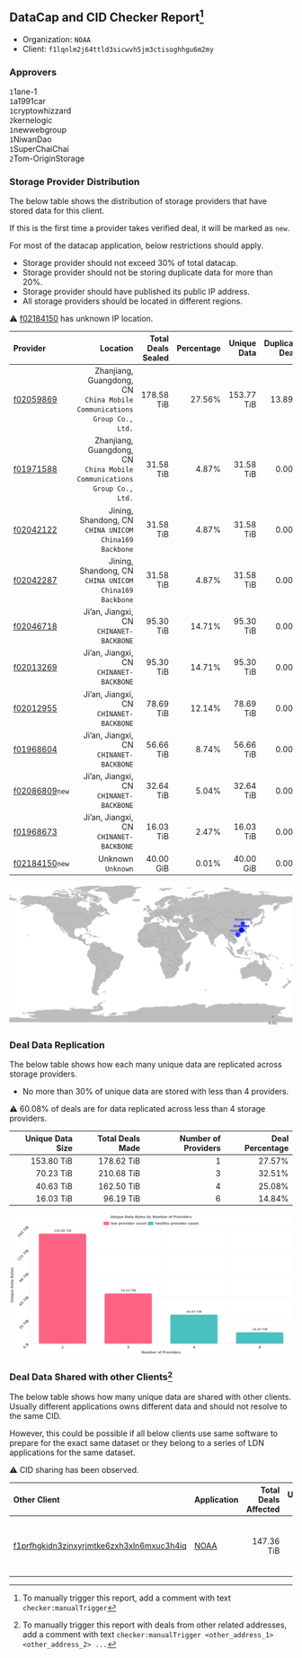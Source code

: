 ## DataCap and CID Checker Report[^1]
 - Organization: `NOAA`
 - Client: `f1lqnlm2j64ttld3sicwvh5jm3ctisoghhgu6m2my`
### Approvers
`1`1ane-1<br/>`1`a1991car<br/>`1`cryptowhizzard<br/>`2`kernelogic<br/>`1`newwebgroup<br/>`1`NiwanDao<br/>`1`SuperChaiChai<br/>`2`Tom-OriginStorage

### Storage Provider Distribution
The below table shows the distribution of storage providers that have stored data for this client.

If this is the first time a provider takes verified deal, it will be marked as `new`.

For most of the datacap application, below restrictions should apply.
 - Storage provider should not exceed 30% of total datacap.
 - Storage provider should not be storing duplicate data for more than 20%.
 - Storage provider should have published its public IP address.
 - All storage providers should be located in different regions.

⚠️ [f02184150](https://filfox.info/en/address/f02184150) has unknown IP location.

| Provider                                                    |                                                                   Location | Total Deals Sealed | Percentage | Unique Data | Duplicate Deals |
| :---------------------------------------------------------- | -------------------------------------------------------------------------: | -----------------: | ---------: | ----------: | --------------: |
| [f02059869](https://filfox.info/en/address/f02059869)       | Zhanjiang, Guangdong, CN<br/>`China Mobile Communications Group Co., Ltd.` |         178.58 TiB |     27.56% |  153.77 TiB |          13.89% |
| [f01971588](https://filfox.info/en/address/f01971588)       | Zhanjiang, Guangdong, CN<br/>`China Mobile Communications Group Co., Ltd.` |          31.58 TiB |      4.87% |   31.58 TiB |           0.00% |
| [f02042122](https://filfox.info/en/address/f02042122)       |                  Jining, Shandong, CN<br/>`CHINA UNICOM China169 Backbone` |          31.58 TiB |      4.87% |   31.58 TiB |           0.00% |
| [f02042287](https://filfox.info/en/address/f02042287)       |                  Jining, Shandong, CN<br/>`CHINA UNICOM China169 Backbone` |          31.58 TiB |      4.87% |   31.58 TiB |           0.00% |
| [f02046718](https://filfox.info/en/address/f02046718)       |                                 Ji’an, Jiangxi, CN<br/>`CHINANET-BACKBONE` |          95.30 TiB |     14.71% |   95.30 TiB |           0.00% |
| [f02013269](https://filfox.info/en/address/f02013269)       |                                 Ji’an, Jiangxi, CN<br/>`CHINANET-BACKBONE` |          95.30 TiB |     14.71% |   95.30 TiB |           0.00% |
| [f02012955](https://filfox.info/en/address/f02012955)       |                                 Ji’an, Jiangxi, CN<br/>`CHINANET-BACKBONE` |          78.69 TiB |     12.14% |   78.69 TiB |           0.00% |
| [f01968604](https://filfox.info/en/address/f01968604)       |                                 Ji’an, Jiangxi, CN<br/>`CHINANET-BACKBONE` |          56.66 TiB |      8.74% |   56.66 TiB |           0.00% |
| [f02086809](https://filfox.info/en/address/f02086809)`new`  |                                 Ji’an, Jiangxi, CN<br/>`CHINANET-BACKBONE` |          32.64 TiB |      5.04% |   32.64 TiB |           0.00% |
| [f01968673](https://filfox.info/en/address/f01968673)       |                                 Ji’an, Jiangxi, CN<br/>`CHINANET-BACKBONE` |          16.03 TiB |      2.47% |   16.03 TiB |           0.00% |
| [f02184150](https://filfox.info/en/address/f02184150)`new`  |                                                      Unknown<br/>`Unknown` |          40.00 GiB |      0.01% |   40.00 GiB |           0.00% |

<img src="https://raw.githubusercontent.com/data-preservation-programs/filplus-checker-assets/main/filecoin-project/filecoin-plus-large-datasets/issues/1728/1686277845749.png"/>

### Deal Data Replication
The below table shows how each many unique data are replicated across storage providers.

- No more than 30% of unique data are stored with less than 4 providers.

⚠️ 60.08% of deals are for data replicated across less than 4 storage providers.

| Unique Data Size | Total Deals Made | Number of Providers | Deal Percentage |
| ---------------: | ---------------: | ------------------: | --------------: |
|       153.80 TiB |       178.62 TiB |                   1 |          27.57% |
|        70.23 TiB |       210.68 TiB |                   3 |          32.51% |
|        40.63 TiB |       162.50 TiB |                   4 |          25.08% |
|        16.03 TiB |        96.19 TiB |                   6 |          14.84% |

<img src="https://raw.githubusercontent.com/data-preservation-programs/filplus-checker-assets/main/filecoin-project/filecoin-plus-large-datasets/issues/1728/1686277846612.png"/>

### Deal Data Shared with other Clients[^3]
The below table shows how many unique data are shared with other clients.
Usually different applications owns different data and should not resolve to the same CID.

However, this could be possible if all below clients use same software to prepare for the exact same dataset or they belong to a series of LDN applications for the same dataset.

⚠️ CID sharing has been observed.

| Other Client                                                                                                          | Application                                                                          | Total Deals Affected | Unique CIDs | Approvers                                                                                                        |
| :-------------------------------------------------------------------------------------------------------------------- | :----------------------------------------------------------------------------------- | -------------------: | ----------: | :--------------------------------------------------------------------------------------------------------------- |
| [f1prfhgkidn3zinxyrjmtke6zxh3xln6mxuc3h4iq](https://filfox.info/en/address/f1prfhgkidn3zinxyrjmtke6zxh3xln6mxuc3h4iq) | [NOAA](https://github.com/filecoin-project/filecoin-plus-large-datasets/issues/1729) |           147.36 TiB |       2,006 | `1`cryptowhizzard<br/>`2`kernelogic<br/>`1`laurarenpanda<br/>`1`newwebgroup<br/>`1`NiwanDao<br/>`1`SuperChaiChai |

[^1]: To manually trigger this report, add a comment with text `checker:manualTrigger`

[^2]: Deals from those addresses are combined into this report as they are specified with `checker:manualTrigger`

[^3]: To manually trigger this report with deals from other related addresses, add a comment with text `checker:manualTrigger <other_address_1> <other_address_2> ...`
